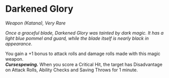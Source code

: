 # Darkened Glory
*Weapon (Katana), Very Rare*

*Once a graceful blade, Darkened Glory was tainted by dark magic. It has a light blue pommel and guard, while the blade itself is nearly black in appearance.*

You gain a +1 bonus to attack rolls and damage rolls made with this magic weapon.  
***Cursespewing.*** When you score a Critical Hit, the target has Disadvantage on Attack Rolls, Ability Checks and Saving Throws for 1 minute.